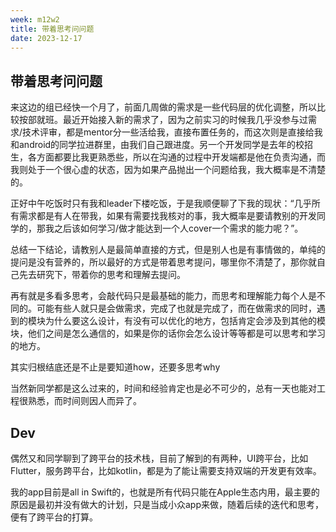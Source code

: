 ```yaml
---
week: m12w2
title: 带着思考问问题
date: 2023-12-17
---
```


## 带着思考问问题

来这边的组已经快一个月了，前面几周做的需求是一些代码层的优化调整，所以比较按部就班。最近开始接入新的需求了，因为之前实习的时候我几乎没参与过需求/技术评审，都是mentor分一些活给我，直接布置任务的，而这次则是直接给我和android的同学拉进群里，由我们自己跟进度。另一个开发同学是去年的校招生，各方面都要比我更熟悉些，所以在沟通的过程中开发端都是他在负责沟通，而我则处于一个很心虚的状态，因为如果产品抛出一个问题给我，我大概率是不清楚的。

正好中午吃饭时只有我和leader下楼吃饭，于是我顺便聊了下我的现状：“几乎所有需求都是有人在带我，如果有需要找我核对的事，我大概率是要请教别的开发同学的，那我之后该如何学习/做才能达到一个人cover一个需求的能力呢？”。

总结一下结论，请教别人是最简单直接的方式，但是别人也是有事情做的，单纯的提问是没有营养的，所以最好的方式是带着思考提问，哪里你不清楚了，那你就自己先去研究下，带着你的思考和理解去提问。

再有就是多看多思考，会敲代码只是最基础的能力，而思考和理解能力每个人是不同的。可能有些人就只是会做需求，完成了也就是完成了，而在做需求的同时，遇到的模块为什么要这么设计，有没有可以优化的地方，包括肯定会涉及到其他的模块，他们之间是怎么通信的，如果是你的话你会怎么设计等等都是可以思考和学习的地方。

其实归根结底还是不止是要知道how，还要多思考why

当然新同学都是这么过来的，时间和经验肯定也是必不可少的，总有一天也能对工程很熟悉，而时间则因人而异了。

## Dev

偶然又和同学聊到了跨平台的技术栈，目前了解到的有两种，UI跨平台，比如Flutter，服务跨平台，比如kotlin，都是为了能让需要支持双端的开发更有效率。

我的app目前是all in Swift的，也就是所有代码只能在Apple生态内用，最主要的原因是最初并没有做大的计划，只是当成小众app来做，随着后续的迭代和思考，便有了跨平台的打算。